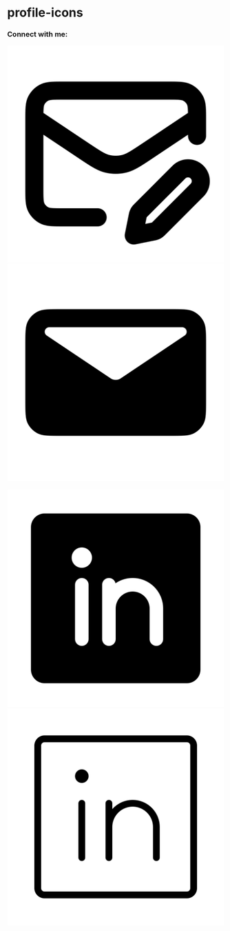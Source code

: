 # profile-icons

### Connect with me:
[![email](./mail-dark.svg)](mailto:yagizodabasi0@gmail.com/#gh-dark-mode-only)
[![email](./mail-light.svg)](mailto:yagizodabasi0@gmail.com/#gh-light-mode-only)
&nbsp;&nbsp;
[![LinkedIn](./linkedin-light.svg)](https://www.linkedin.com/in/yagizodabasi/#gh-light-mode-only)
[![LinkedIn](./linkedin-dark.svg)](https://www.linkedin.com/in/yagizodabasi/#gh-dark-mode-only)
